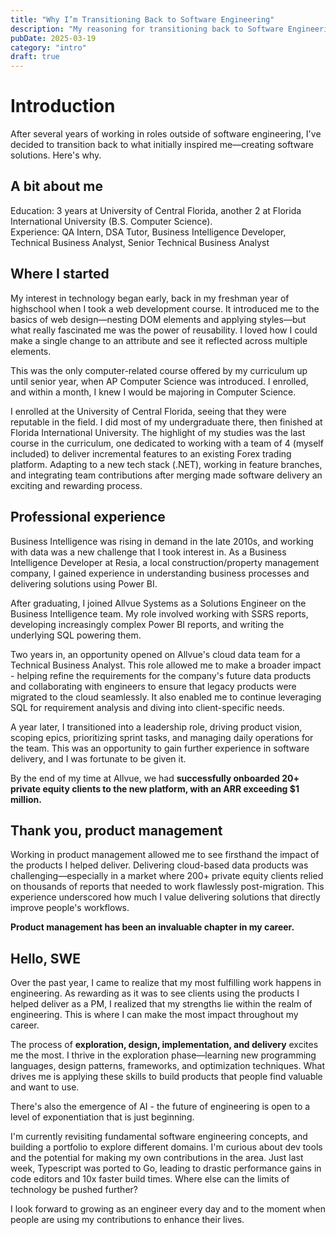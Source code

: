 ```yaml
---
title: "Why I’m Transitioning Back to Software Engineering"
description: "My reasoning for transitioning back to Software Engineering"
pubDate: 2025-03-19
category: "intro"
draft: true
---
```


# Introduction
After several years of working in roles outside of software engineering, I've decided to transition back to what initially inspired me—creating software solutions. Here's why.

## A bit about me
Education: 3 years at University of Central Florida, another 2 at Florida International University (B.S. Computer Science).  
Experience: QA Intern, DSA Tutor, Business Intelligence Developer, Technical Business Analyst, Senior Technical Business Analyst

## Where I started
My interest in technology began early, back in my freshman year of highschool when I took a web development course. It introduced me to the basics of web design—nesting DOM elements and applying styles—but what really fascinated me was the power of reusability. I loved how I could make a single change to an attribute and see it reflected across multiple elements.  

This was the only computer-related course offered by my curriculum up until senior year, when AP Computer Science was introduced. I enrolled, and within a month, I knew I would be majoring in Computer Science.  

I enrolled at the University of Central Florida, seeing that they were reputable in the field. I did most of my undergraduate there, then finished at Florida International University. The highlight of my studies was the last course in the curriculum, one dedicated to working with a team of 4 (myself included) to deliver incremental features to an existing Forex trading platform. Adapting to a new tech stack (.NET), working in feature branches, and integrating team contributions after merging made software delivery an exciting and rewarding process.

## Professional experience
Business Intelligence was rising in demand in the late 2010s, and working with data was a new challenge that I took interest in. As a Business Intelligence Developer at Resia, a local construction/property management company, I gained experience in understanding business processes and delivering solutions using Power BI. 

After graduating, I joined Allvue Systems as a Solutions Engineer on the Business Intelligence team. My role involved working with SSRS reports, developing increasingly complex Power BI reports, and writing the underlying SQL powering them.

Two years in, an opportunity opened on Allvue's cloud data team for a Technical Business Analyst. This role allowed me to make a broader impact - helping refine the requirements for the company's future data products and collaborating with engineers to ensure that legacy products were migrated to the cloud seamlessly. It also enabled me to continue leveraging SQL for requirement analysis and diving into client-specific needs.

A year later, I transitioned into a leadership role, driving product vision, scoping epics, prioritizing sprint tasks, and managing daily operations for the team. This was an opportunity to gain further experience in software delivery, and I was fortunate to be given it.  

By the end of my time at Allvue, we had **successfully onboarded 20+ private equity clients to the new platform, with an ARR exceeding $1 million.**

## Thank you, product management
Working in product management allowed me to see firsthand the impact of the products I helped deliver. Delivering cloud-based data products was challenging—especially in a market where 200+ private equity clients relied on thousands of reports that needed to work flawlessly post-migration. This experience underscored how much I value delivering solutions that directly improve people's workflows. 

**Product management has been an invaluable chapter in my career.**  

## Hello, SWE
Over the past year, I came to realize that my most fulfilling work happens in engineering. As rewarding as it was to see clients using the products I helped deliver as a PM, I realized that my strengths lie within the realm of engineering. This is where I can make the most impact throughout my career.  

The process of **exploration, design, implementation, and delivery** excites me the most. I thrive in the exploration phase—learning new programming languages, design patterns, frameworks, and optimization techniques. What drives me is applying these skills to build products that people find valuable and want to use.

There's also the emergence of AI - the future of engineering is open to a level of exponentiation that is just beginning.  

I'm currently revisiting fundamental software engineering concepts, and building a portfolio to explore different domains. I'm curious about dev tools and the potential for making my own contributions in the area. Just last week, Typescript was ported to Go, leading to drastic performance gains in code editors and 10x faster build times. Where else can the limits of technology be pushed further?

I look forward to growing as an engineer every day and to the moment when people are using my contributions to enhance their lives.